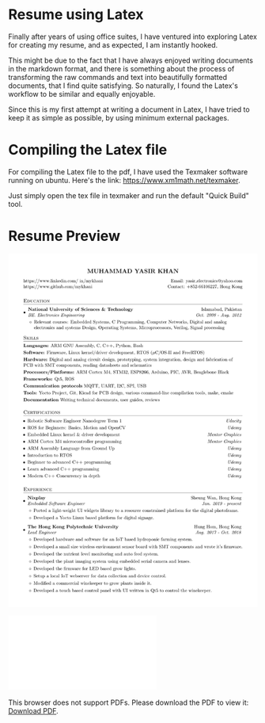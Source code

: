 # Resume using Latex

Finally after years of using office suites, I have ventured
into exploring Latex for creating my resume, and as expected, I am instantly
hooked.

This might be due to the fact that I have always enjoyed writing documents in the
markdown format, and there is something about the process of transforming the raw commands
and text into beautifully formatted documents, that I find quite satisfying. So
naturally, I found the Latex's workflow to be similar and equally enjoyable.

Since this is my first attempt at writing a document in Latex, I have tried to keep it as
simple as possible, by using minimum external packages.

# Compiling the Latex file

For compiling the Latex file to the pdf, I have used the Texmaker software running
on ubuntu. Here's the link: https://www.xm1math.net/texmaker.

Just simply open the tex file in texmaker and run the default "Quick Build" tool.

# Resume Preview

![Resume Preview](/resume_preview.png)

<object data="resume_ykhan_v1.pdf" type="application/pdf" width="700px" height="700px">
    <embed src="resume_ykhan_v1.pdf">
        <p>This browser does not support PDFs. Please download the PDF to view it: <a href="resume_ykhan_v1.pdf">Download PDF</a>.</p>
    </embed>
</object>
